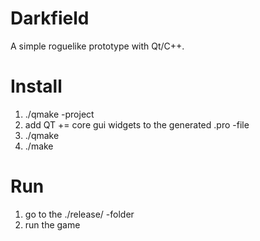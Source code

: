 Darkfield
=========
A simple roguelike prototype with Qt/C++.


Install
==
  1. ./qmake -project
  2. add QT += core gui widgets to the generated .pro -file
  3. ./qmake
  4. ./make
  
Run
==
  1. go to the ./release/ -folder
  2. run the game
